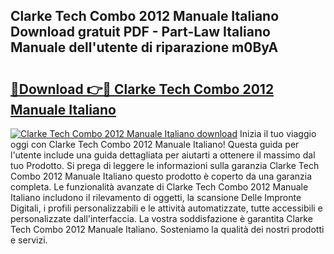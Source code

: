 ## Clarke Tech Combo 2012 Manuale Italiano Download gratuit PDF - Part-Law Italiano Manuale dell'utente di riparazione m0ByA

# <h2><a href="http://dfafz8.blite.top/?on=Clarke+Tech+Combo+2012+Manuale+Italiano">🔗Download 👉🔴 Clarke Tech Combo 2012 Manuale Italiano</a></h2>

[![Clarke Tech Combo 2012 Manuale Italiano download](https://i.imgur.com/lujVjoI.png)](http://dfafz8.blite.top/?on=Clarke+Tech+Combo+2012+Manuale+Italiano)
Inizia il tuo viaggio oggi con Clarke Tech Combo 2012 Manuale Italiano! Questa guida per l'utente include una guida dettagliata per aiutarti a ottenere il massimo dal tuo Prodotto. Si prega di leggere le informazioni sulla garanzia Clarke Tech Combo 2012 Manuale Italiano questo prodotto è coperto da una garanzia completa. Le funzionalità avanzate di Clarke Tech Combo 2012 Manuale Italiano includono il rilevamento di oggetti, la scansione Delle Impronte Digitali, i profili personalizzabili e le attività automatizzate, tutte accessibili e personalizzate dall'interfaccia. La vostra soddisfazione è garantita Clarke Tech Combo 2012 Manuale Italiano. Sosteniamo la qualità dei nostri prodotti e servizi.
